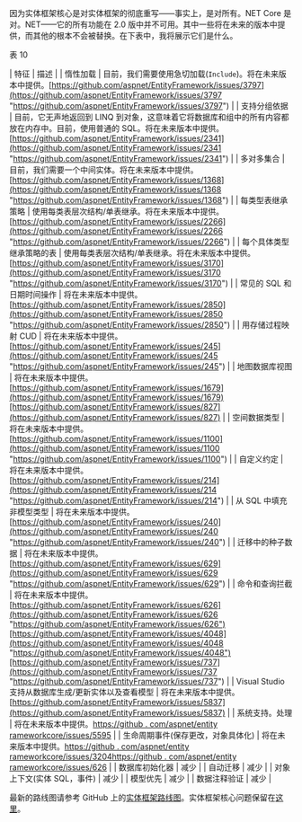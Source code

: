 因为实体框架核心是对实体框架的彻底重写——事实上，是对所有。NET Core 是对。NET——它的所有功能在 2.0 版中并不可用。其中一些将在未来的版本中提供，而其他的根本不会被替换。在下表中，我将展示它们是什么。

表 10

| 特征 | 描述 |
| 惰性加载 | 目前，我们需要使用急切加载(`Include`)。将在未来版本中提供。[https://github.com/aspnet/EntityFramework/issues/3797](https://github.com/aspnet/EntityFramework/issues/3797 "https://github.com/aspnet/EntityFramework/issues/3797") |
| 支持分组依据 | 目前，它无声地返回到 LINQ 到对象，这意味着它将数据库和组中的所有内容都放在内存中。目前，使用普通的 SQL。将在未来版本中提供。[https://github.com/aspnet/EntityFramework/issues/2341](https://github.com/aspnet/EntityFramework/issues/2341 "https://github.com/aspnet/EntityFramework/issues/2341") |
| 多对多集合 | 目前，我们需要一个中间实体。将在未来版本中提供。[https://github.com/aspnet/EntityFramework/issues/1368](https://github.com/aspnet/EntityFramework/issues/1368 "https://github.com/aspnet/EntityFramework/issues/1368") |
| 每类型表继承策略 | 使用每类表层次结构/单表继承。将在未来版本中提供。[https://github.com/aspnet/EntityFramework/issues/2266](https://github.com/aspnet/EntityFramework/issues/2266 "https://github.com/aspnet/EntityFramework/issues/2266") |
| 每个具体类型继承策略的表 | 使用每类表层次结构/单表继承。将在未来版本中提供。[https://github.com/aspnet/EntityFramework/issues/3170](https://github.com/aspnet/EntityFramework/issues/3170 "https://github.com/aspnet/EntityFramework/issues/3170") |
| 常见的 SQL 和日期时间操作 | 将在未来版本中提供。[https://github.com/aspnet/EntityFramework/issues/2850](https://github.com/aspnet/EntityFramework/issues/2850 "https://github.com/aspnet/EntityFramework/issues/2850") |
| 用存储过程映射 CUD | 将在未来版本中提供。[https://github.com/aspnet/EntityFramework/issues/245](https://github.com/aspnet/EntityFramework/issues/245 "https://github.com/aspnet/EntityFramework/issues/245") |
| 地图数据库视图 | 将在未来版本中提供。[https://github.com/aspnet/EntityFramework/issues/1679](https://github.com/aspnet/EntityFramework/issues/1679)[https://github.com/aspnet/EntityFramework/issues/827](https://github.com/aspnet/EntityFramework/issues/827) |
| 空间数据类型 | 将在未来版本中提供。[https://github.com/aspnet/EntityFramework/issues/1100](https://github.com/aspnet/EntityFramework/issues/1100 "https://github.com/aspnet/EntityFramework/issues/1100") |
| 自定义约定 | 将在未来版本中提供。[https://github.com/aspnet/EntityFramework/issues/214](https://github.com/aspnet/EntityFramework/issues/214 "https://github.com/aspnet/EntityFramework/issues/214") |
| 从 SQL 中填充非模型类型 | 将在未来版本中提供。[https://github.com/aspnet/EntityFramework/issues/240](https://github.com/aspnet/EntityFramework/issues/240 "https://github.com/aspnet/EntityFramework/issues/240") |
| 迁移中的种子数据 | 将在未来版本中提供。[https://github.com/aspnet/EntityFramework/issues/629](https://github.com/aspnet/EntityFramework/issues/629 "https://github.com/aspnet/EntityFramework/issues/629") |
| 命令和查询拦截 | 将在未来版本中提供。[https://github.com/aspnet/EntityFramework/issues/626](https://github.com/aspnet/EntityFramework/issues/626 "https://github.com/aspnet/EntityFramework/issues/626")[https://github.com/aspnet/EntityFramework/issues/4048](https://github.com/aspnet/EntityFramework/issues/4048 "https://github.com/aspnet/EntityFramework/issues/4048")[https://github.com/aspnet/EntityFramework/issues/737](https://github.com/aspnet/EntityFramework/issues/737 "https://github.com/aspnet/EntityFramework/issues/737") |
| Visual Studio 支持从数据库生成/更新实体以及查看模型 | 将在未来版本中提供。[https://github.com/aspnet/EntityFramework/issues/5837](https://github.com/aspnet/EntityFramework/issues/5837) |
| 系统支持。处理 | 将在未来版本中提供。[https://github . com/aspnet/entity rameworkcore/issues/5595](https://github.com/aspnet/EntityFrameworkCore/issues/5595) |
| 生命周期事件(保存更改，对象具体化) | 将在未来版本中提供。[https://github . com/aspnet/entity rameworkcore/issues/3204](https://github.com/aspnet/EntityFrameworkCore/issues/3204)[https://github . com/aspnet/entity rameworkcore/issues/626](https://github.com/aspnet/EntityFrameworkCore/issues/626) |
| 数据库初始化器 | 减少 |
| 自动迁移 | 减少 |
| 对象上下文(实体 SQL，事件) | 减少 |
| 模型优先 | 减少 |
| 数据注释验证 | 减少 |

最新的路线图请参考 GitHub 上的[实体框架路线图](https://github.com/aspnet/EntityFramework/wiki/Roadmap)。实体框架核心问题保留在[这里](https://github.com/aspnet/EntityFramework/issues)。